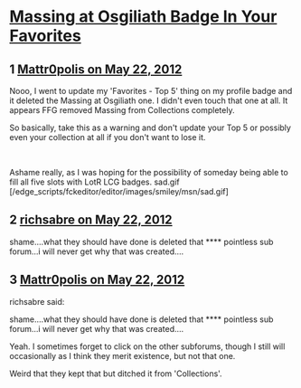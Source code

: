 # [Massing at Osgiliath Badge In Your Favorites](https://community.fantasyflightgames.com/topic/64951-massing-at-osgiliath-badge-in-your-favorites/)

## 1 [Mattr0polis on May 22, 2012](https://community.fantasyflightgames.com/topic/64951-massing-at-osgiliath-badge-in-your-favorites/?do=findComment&comment=634621)

Nooo, I went to update my 'Favorites - Top 5' thing on my profile badge and it deleted the Massing at Osgiliath one. I didn't even touch that one at all. It appears FFG removed Massing from Collections completely.

So basically, take this as a warning and don't update your Top 5 or possibly even your collection at all if you don't want to lose it.

 

Ashame really, as I was hoping for the possibility of someday being able to fill all five slots with LotR LCG badges. sad.gif [/edge_scripts/fckeditor/editor/images/smiley/msn/sad.gif]

## 2 [richsabre on May 22, 2012](https://community.fantasyflightgames.com/topic/64951-massing-at-osgiliath-badge-in-your-favorites/?do=findComment&comment=634623)

shame….what they should have done is deleted that **** pointless sub forum…i will never get why that was created….

## 3 [Mattr0polis on May 22, 2012](https://community.fantasyflightgames.com/topic/64951-massing-at-osgiliath-badge-in-your-favorites/?do=findComment&comment=634635)

richsabre said:

shame….what they should have done is deleted that **** pointless sub forum…i will never get why that was created….



Yeah. I sometimes forget to click on the other subforums, though I still will occasionally as I think they merit existence, but not that one.

Weird that they kept that but ditched it from 'Collections'.

